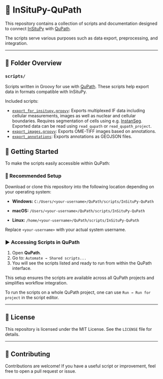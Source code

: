 # 🧬 InSituPy-QuPath

This repository contains a collection of scripts and documentation designed to connect [InSituPy](https://github.com/SpatialPathology/InSituPy) with [QuPath](https://qupath.github.io).

The scripts serve various purposes such as data export, preprocessing, and integration.

---

## 📂 Folder Overview

### `scripts/`
Scripts written in Groovy for use with [QuPath](https://qupath.github.io). These scripts help export data in formats compatible with InSituPy.

Included scripts:
- [`export_for_insitupy.groovy`](./scripts/export_for_insitupy.groovy): Exports multiplexed IF data including cellular measurements, images as well as nuclear and cellular boundaries. Requires segmentation of cells using e.g. [InstanSeg](https://github.com/instanseg/instanseg). Exported data can be read using `read_qupath` or `read_qupath_project`.
- [`export_images.groovy`](./scripts/export_images.groovy): Exports OME-TIFF images based on annotations.
- [`export_annotations`](./scripts/export_annotations.groovy): Exports annotations as GEOJSON files.

## 🚀 Getting Started

To make the scripts easily accessible within QuPath:

### 📁 Recommended Setup

Download or clone this repository into the following location depending on your operating system:

- **Windows:** `C:/Users/<your-username>/QuPath/scripts/InSituPy-QuPath`

- **macOS:** `/Users/<your-username>/QuPath/scripts/InSituPy-QuPath`

- **Linux:** `/home/<your-username>/QuPath/scripts/InSituPy-QuPath`

Replace `<your-username>` with your actual system username.

### ▶️ Accessing Scripts in QuPath

1. Open **QuPath**.
2. Go to: `Automate → Shared scripts...`
3. You will see the scripts listed and ready to run from within the QuPath interface.

This setup ensures the scripts are available across all QuPath projects and simplifies workflow integration.

To run the scripts on a whole QuPath project, one can use `Run → Run for project` in the script editor.

---

## 📄 License

This repository is licensed under the MIT License. See the `LICENSE` file for details.

---

## 🤝 Contributing

Contributions are welcome! If you have a useful script or improvement, feel free to open a pull request or issue.
